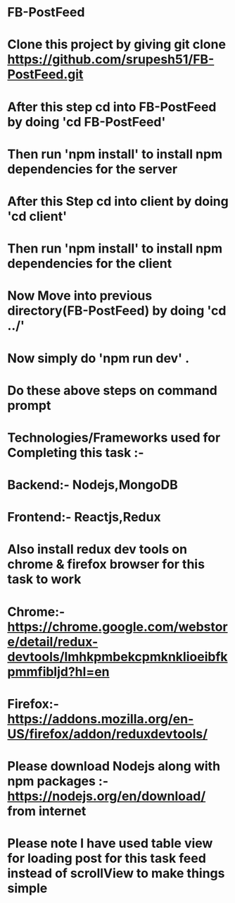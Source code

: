 # FB-PostFeed
# Clone this project by giving git clone https://github.com/srupesh51/FB-PostFeed.git
# After this step cd into FB-PostFeed by doing 'cd FB-PostFeed'
# Then run 'npm install' to install npm dependencies for the server 
# After this Step cd into client by doing 'cd client'
# Then run 'npm install' to install npm dependencies for the client
# Now Move into previous directory(FB-PostFeed) by doing 'cd ../'
# Now simply do 'npm run dev' .    
# Do these above steps on command prompt


# Technologies/Frameworks used for Completing this task :- 
# Backend:- Nodejs,MongoDB
# Frontend:- Reactjs,Redux

# Also install redux dev tools on chrome & firefox browser for this task to work 
# Chrome:- https://chrome.google.com/webstore/detail/redux-devtools/lmhkpmbekcpmknklioeibfkpmmfibljd?hl=en
# Firefox:- https://addons.mozilla.org/en-US/firefox/addon/reduxdevtools/


# Please download Nodejs along with npm packages :- https://nodejs.org/en/download/ from internet

# Please note I have used table view for loading post for this task feed instead of scrollView to make things simple
